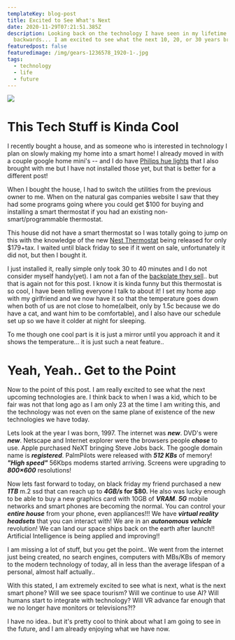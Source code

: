```yaml
---
templateKey: blog-post
title: Excited to See What's Next
date: 2020-11-29T07:21:51.385Z
description: Looking back on the technology I have seen in my lifetime
  backwards... I am excited to see what the next 10, 20, or 30 years brings
featuredpost: false
featuredimage: /img/gears-1236578_1920-1-.jpg
tags:
  - technology
  - life
  - future
---
```

![](/img/gears-1236578_1920-1-.jpg)

# This Tech Stuff is Kinda Cool

I recently bought a house, and as someone who is interested in technology I plan on slowly making my home into a smart home! I already moved in with a couple google home mini's -- and I do have [Philips hue lights](https://www.amazon.com/gp/product/B06Y3QXSGX/ref=as_li_tl?ie=UTF8&camp=1789&creative=9325&creativeASIN=B06Y3QXSGX&linkCode=as2&tag=calvinwilli01-20&linkId=f20f5b4a44ec5548b911c73f5b4cf144) that I also brought with me but I have not installed those yet, but that is better for a different post! 

When I bought the house, I had to switch the utilities from the previous owner to me. When on the natural gas companies website I saw that they had some programs going where you could get $100 for buying and installing a smart thermostat if you had an existing non-smart/programmable thermostat.

This house did not have a smart thermostat so I was totally going to jump on this with the knowledge of the new [Nest Thermostat](https://www.amazon.com/gp/product/B08HRPDYTP/ref=as_li_tl?ie=UTF8&camp=1789&creative=9325&creativeASIN=B08HRPDYTP&linkCode=as2&tag=calvinwilli01-20&linkId=12239eb7e87f68e1acc1e04c323971b0) being released for only $179+tax. I waited until black friday to see if it went on sale, unfortunately it did not, but then I bought it.

I just installed it, really simple only took 30 to 40 minutes and I do not consider myself handy(yet). I am not a fan of the [backplate they sell](https://www.amazon.com/gp/product/B08HRPH645/ref=as_li_tl?ie=UTF8&camp=1789&creative=9325&creativeASIN=B08HRPH645&linkCode=as2&tag=calvinwilli01-20&linkId=6916c169dce0b523b2f18ecaefaab25e).. but that is again not for this post. I know it is kinda funny but this thermostat is so cool, I have been telling everyone I talk to about it! I set my home app with my girlfriend and we now have it so that the temperature goes down when both of us are not close to home(albeit, only by 1.5c because we do have a cat, and want him to be comfortable), and I also have our schedule set up so we have it colder at night for sleeping. 

To me though one cool part is it is just a mirror until you approach it and it shows the temperature... it is just such a neat feature..

# Yeah, Yeah.. Get to the Point

Now to the point of this post. I am really excited to see what the next upcoming technologies are. I think back to when I was a kid, which to be fair was not that long ago as I am only 23 at the time I am writing this, and the technology was not even on the same plane of existence of the new technologies we have today.

Lets look at the year I was born, 1997. The internet was ***new***. DVD's were ***new***. Netscape and Internet explorer were the browsers people ***chose*** to use. Apple purchased NeXT bringing Steve Jobs back. The google domain name is ***registered***. PalmPilots were released with ***512 KBs*** of memory! ***"High speed"*** 56Kbps modems started arriving. Screens were upgrading to ***800×600*** resolutions!

Now lets fast forward to today, on black friday my friend purchased a new ***1TB*** m.2 ssd that can reach up to ***4GB/s* for $80.** He also was lucky enough to be able to buy a new graphics card with 10GB of ***VRAM***. ***5G*** mobile networks and smart phones are becoming the normal. You can control your ***entire house*** from your phone, even appliances!!! We have ***virtual reality headsets*** that you can interact with! We are in an ***autonomous vehicle*** revolution! We can land our space ships back on the earth after launch!! Artificial Intelligence is being applied and improving!!

I am missing a lot of stuff, but you get the point.. We went from the internet just being created, no search engines, computers with MBs/KBs of memory to the modern technology of today, all in less than the average lifespan of a personal, almost half actually..

With this stated, I am extremely excited to see what is next, what is the next smart phone? Will we see space tourism? Will we continue to use AI? Will humans start to integrate with technology? Will VR advance far enough that we no longer have monitors or televisions?!?

I have no idea.. but it's pretty cool to think about what I am going to see in the future, and I am already enjoying what we have now.